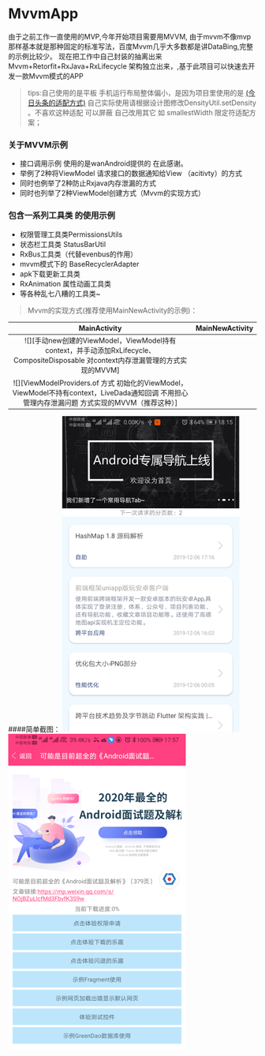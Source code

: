 # MvvmApp
由于之前工作一直使用的MVP,今年开始项目需要用MVVM,  由于mvvm不像mvp那样基本就是那种固定的标准写法，百度Mvvm几乎大多数都是讲DataBing,完整的示例比较少。
现在把工作中自己封装的抽离出来  Mvvm+Retorfit+RxJava+RxLifecycle 架构独立出来，,基于此项目可以快速去开发一款Mvvm模式的APP


 >  tips:自己使用的是平板 手机运行布局整体偏小，是因为项目里使用的是  [(今日头条的适配方式)](https://mp.weixin.qq.com/s/d9QCoBP6kV9VSWvVldVVwA)
 自己实际使用请根据设计图修改DensityUtil.setDensity 。不喜欢这种适配 可以屏蔽 自己改用其它 如 smallestWidth 限定符适配方案； 

 
 
### 关于MVVM示例
 * 接口调用示例 使用的是wanAndroid提供的 在此感谢。
 * 举例了2种将ViewModel 请求接口的数据通知给View （acitivty）的方式
 * 同时也例举了2种防止Rxjava内存泄漏的方式
 * 同时也列举了2种ViewModel创建方式（Mvvm的实现方式）
 
### 包含一系列工具类 的使用示例
 * 权限管理工具类PermissionsUtils
 * 状态栏工具类 StatusBarUtil
 * RxBus工具类（代替evenbus的作用）
 * mvvm模式下的 BaseRecyclerAdapter
 * apk下载更新工具类
 * RxAnimation 属性动画工具类
 * 等各种乱七八糟的工具类~ 

 > Mvvm的实现方式(推荐使用MainNewActivity的示例)：
 
|MainActivity|MainNewActivity|
|:---:|:---:|
|![][手动new创建的ViewModel，ViewModel持有context，并手动添加RxLifecycle、CompositeDisposable 对context内存泄漏管理的方式实现的MVVM]
|![][ViewModelProviders.of 方式 初始化的ViewModel，ViewModel不持有context，LiveDada通知回调 不用担心管理内存泄漏问题  方式实现的MVVM（推荐这种）]|


####简单截图：
![MvvmApp-master](https://github.com/yezihengok/MvvmApp/blob/master/screenshots/device-1.png)
![MvvmApp-master](https://github.com/yezihengok/MvvmApp/blob/master/screenshots/device-2.png)

